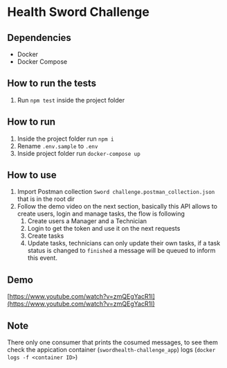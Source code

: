 # Health Sword Challenge

## Dependencies

- Docker
- Docker Compose

## How to run the tests

1. Run `npm test` inside the project folder

## How to run

1. Inside the project folder run `npm i`
2. Rename `.env.sample` to `.env`
3. Inside project folder run `docker-compose up`

## How to use

1. Import Postman collection `Sword challenge.postman_collection.json` that is in the root dir
2. Follow the demo video on the next section, basically this API allows to create users, login and manage tasks, the flow is following
   1. Create users a Manager and a Technician
   2. Login to get the token and use it on the next requests
   3. Create tasks
   4. Update tasks, technicians can only update their own tasks, if a task status is changed to `finished` a message will be queued to inform this event.

## Demo

[https://www.youtube.com/watch?v=zmQEgYacR1I](https://www.youtube.com/watch?v=zmQEgYacR1I)

## Note

There only one consumer that prints the cosumed messages, to see them check the appication container (`swordhealth-challenge_app`) logs (`docker logs -f <container ID>`)
